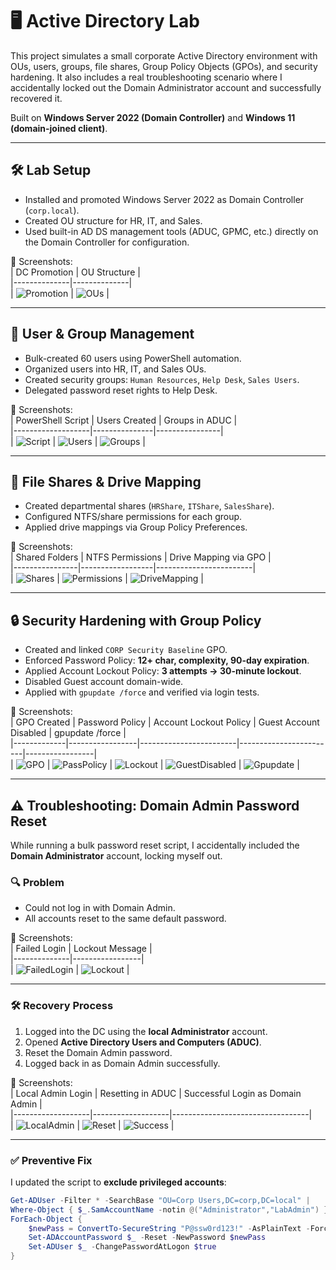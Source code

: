 # 🖥️ Active Directory Lab  

This project simulates a small corporate Active Directory environment with OUs, users, groups, file shares, Group Policy Objects (GPOs), and security hardening. It also includes a real troubleshooting scenario where I accidentally locked out the Domain Administrator account and successfully recovered it.  

Built on **Windows Server 2022 (Domain Controller)** and **Windows 11 (domain-joined client)**.  

---


## 🛠️ Lab Setup  

- Installed and promoted Windows Server 2022 as Domain Controller (`corp.local`).  
- Created OU structure for HR, IT, and Sales.  
- Used built-in AD DS management tools (ADUC, GPMC, etc.) directly on the Domain Controller for configuration.  

📸 Screenshots:  
| DC Promotion | OU Structure |  
|--------------|--------------|  
| ![Promotion](https://github.com/diegomtz28/Active-Directory-Lab/blob/main/docs/images/promotingdc.png.webp) | ![OUs](https://github.com/diegomtz28/Active-Directory-Lab/blob/main/docs/images/OUorganization.png.webp) |  


---

## 👥 User & Group Management  

- Bulk-created 60 users using PowerShell automation.  
- Organized users into HR, IT, and Sales OUs.  
- Created security groups: `Human Resources`, `Help Desk`, `Sales Users`.  
- Delegated password reset rights to Help Desk.  

📸 Screenshots:  
| PowerShell Script | Users Created | Groups in ADUC |  
|-------------------|---------------|----------------|  
| ![Script](https://github.com/diegomtz28/Active-Directory-Lab/blob/main/docs/images/script%20for%2060%20users.png) | ![Users](https://github.com/diegomtz28/Active-Directory-Lab/blob/main/docs/images/Users%20Creatwd.png.webp) | ![Groups](https://github.com/diegomtz28/Active-Directory-Lab/blob/main/docs/images/groups%20created.png) |  

---

## 📂 File Shares & Drive Mapping  

- Created departmental shares (`HRShare`, `ITShare`, `SalesShare`).  
- Configured NTFS/share permissions for each group.  
- Applied drive mappings via Group Policy Preferences.  

📸 Screenshots:  
| Shared Folders | NTFS Permissions | Drive Mapping via GPO |  
|----------------|------------------|------------------------|  
| ![Shares](https://github.com/diegomtz28/Active-Directory-Lab/blob/main/docs/images/shared%20folders%20created.png.webp) | ![Permissions](https://github.com/diegomtz28/Active-Directory-Lab/blob/main/docs/images/NTFS%20permission%20set.png) | ![DriveMapping](https://github.com/diegomtz28/Active-Directory-Lab/blob/main/docs/images/Creatwd%20Drive%20Maps.png.webp) |  

---

## 🔒 Security Hardening with Group Policy  

- Created and linked `CORP Security Baseline` GPO.  
- Enforced Password Policy: **12+ char, complexity, 90-day expiration**.  
- Applied Account Lockout Policy: **3 attempts → 30-minute lockout**.  
- Disabled Guest account domain-wide.  
- Applied with `gpupdate /force` and verified via login tests.  

📸 Screenshots:  
| GPO Created | Password Policy | Account Lockout Policy | Guest Account Disabled | gpupdate /force |  
|-------------|-----------------|------------------------|------------------------|-----------------|  
| ![GPO](https://github.com/diegomtz28/Active-Directory-Lab/blob/main/docs/images/Group%20policy%20Creation.png) | ![PassPolicy](https://github.com/diegomtz28/Active-Directory-Lab/blob/main/docs/images/Password%20Policy%20Enforced.png) | ![Lockout](https://github.com/diegomtz28/Active-Directory-Lab/blob/main/docs/images/Account%20Lockout%20Policy.png) | ![GuestDisabled](screenshots/security/guest-disabled.png) | ![Gpupdate](screenshots/security/gpupdate.png) |  

---

## ⚠️ Troubleshooting: Domain Admin Password Reset  

While running a bulk password reset script, I accidentally included the **Domain Administrator** account, locking myself out.  

### 🔍 Problem  
- Could not log in with Domain Admin.  
- All accounts reset to the same default password.  

📸 Screenshots:  
| Failed Login | Lockout Message |  
|--------------|-----------------|  
| ![FailedLogin](screenshots/troubleshooting/failed-login.png) | ![Lockout](screenshots/troubleshooting/lockout.png) |  

---

### 🛠️ Recovery Process  
1. Logged into the DC using the **local Administrator** account.  
2. Opened **Active Directory Users and Computers (ADUC)**.  
3. Reset the Domain Admin password.  
4. Logged back in as Domain Admin successfully.  

📸 Screenshots:  
| Local Admin Login | Resetting in ADUC | Successful Login as Domain Admin |  
|-------------------|-------------------|----------------------------------|  
| ![LocalAdmin](screenshots/troubleshooting/local-admin.png) | ![Reset](screenshots/troubleshooting/aduc-reset.png) | ![Success](screenshots/troubleshooting/success-login.png) |  

---

### ✅ Preventive Fix  
I updated the script to **exclude privileged accounts**:  

```powershell
Get-ADUser -Filter * -SearchBase "OU=Corp Users,DC=corp,DC=local" |
Where-Object { $_.SamAccountName -notin @("Administrator","LabAdmin") } |
ForEach-Object {
    $newPass = ConvertTo-SecureString "P@ssw0rd123!" -AsPlainText -Force
    Set-ADAccountPassword $_ -Reset -NewPassword $newPass
    Set-ADUser $_ -ChangePasswordAtLogon $true
}
